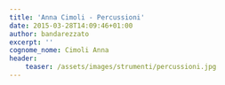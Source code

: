```yaml
---
title: 'Anna Cimoli - Percussioni' 
date: 2015-03-28T14:09:46+01:00
author: bandarezzato
excerpt: ''
cognome_nome: Cimoli Anna
header:
    teaser: /assets/images/strumenti/percussioni.jpg
---
```

